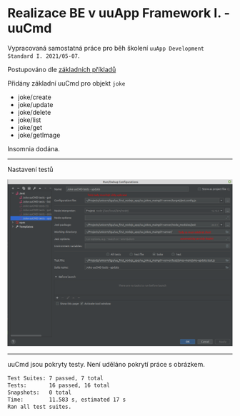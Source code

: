 # Realizace BE v uuApp Framework I. - uuCmd

Vypracovaná samostatná práce pro běh školení `uuApp Development Standard I. 2021/05-07`.

Postupováno dle [základních příkladů](https://uuos9.plus4u.net/uu-bookkitg01-main/78462435-2590bf997d264d959b9d6a88ee1d0ff5/book/page?code=48920790)

Přidány základní uuCmd pro objekt `joke`
- joke/create
- joke/update
- joke/delete
- joke/list
- joke/get
- joke/getImage

Insomnia dodána.

---
Nastavení testů

![alt text](./how-to-set-tests.png)

---
uuCmd jsou pokryty testy. Není uděláno pokrytí práce s obrázkem.
```
Test Suites: 7 passed, 7 total
Tests:       16 passed, 16 total
Snapshots:   0 total
Time:        11.583 s, estimated 17 s
Ran all test suites.
```
